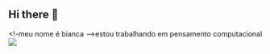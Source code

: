 ## Hi there 👋

<!-meu nome é bianca
-->estou trabalhando em pensamento computacional
![](https://media.tenor.com/-FZa95fhkmEAAAAi/shining-nikki-qin-yi.gif)
